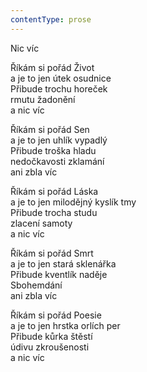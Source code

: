 ```yaml
---
contentType: prose
---
```


Nic víc

Říkám si pořád Život  
a je to jen útek osudnice  
Přibude trochu horeček  
rmutu žadonění  
a nic víc

  

Říkám si pořád Sen  
a je to jen uhlík vypadlý  
Přibude troška hladu  
nedočkavosti zklamání  
ani zbla víc

  

Říkám si pořád Láska  
a je to jen milodějný kyslík tmy  
Přibude trocha studu  
zlacení samoty  
a nic víc

  

Říkám si pořád Smrt  
a je to jen stará sklenářka  
Přibude kventlík naděje  
Sbohemdání  
ani zbla víc

  

Říkám si pořád Poesie  
a je to jen hrstka orlích per  
Přibude kůrka štěstí  
údivu zkroušenosti  
a nic víc
